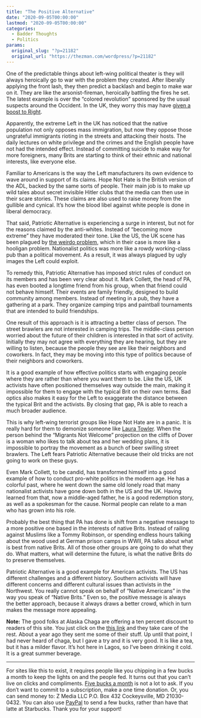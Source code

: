 ```yaml
---
title: "The Positive Alternative"
date: "2020-09-05T00:00:00"
lastmod: "2020-09-05T00:00:00"
categories:
  - Badder Thoughts
  - Politics
params:
  original_slug: "?p=21182"
  original_url: "https://thezman.com/wordpress/?p=21182"
---
```


One of the predictable things about left-wing political theater is they
will always heroically go to war with the problem they created. After
liberally applying the front lash, they then predict a backlash and
begin to make war on it. They are like the arsonist-fireman, heroically
battling the fires he set. The latest example is over the “colored
revolution” sponsored by the usual suspects around the Occident. In the
UK, they worry this may have <a
href="https://www.independent.co.uk/news/uk/home-news/far-right-black-lives-matter-protests-racism-patriotic-alternative-hope-not-hate-a9672401.html"
rel="noopener noreferrer" target="_blank">given a boost to Right</a>.

Apparently, the extreme Left in the UK has noticed that the native
population not only opposes mass immigration, but now they oppose those
ungrateful immigrants rioting in the streets and attacking their hosts.
The daily lectures on white privilege and the crimes and the English
people have not had the intended effect. Instead of committing suicide
to make way for more foreigners, many Brits are starting to think of
their ethnic and national interests, like everyone else.

Familiar to Americans is the way the Left manufacturers its own evidence
to wave around in support of its claims. Hope Not Hate is the British
version of the ADL, backed by the same sorts of people. Their main job
is to make up wild tales about secret invisible Hitler clubs that the
media can then use in their scare stories. These claims are also used to
raise money from the gullible and cynical. It’s how the blood libel
against white people is done in liberal democracy.

That said, Patriotic Alternative is experiencing a surge in interest,
but not for the reasons claimed by the anti-whites. Instead of “becoming
more extreme” they have moderated their tone. Like the US, the UK scene
has been plagued by <a href="https://thezman.com/wordpress/?p=19494"
rel="noopener noreferrer" target="_blank">the weirdo problem</a>, which
in their case is more like a hooligan problem. Nationalist politics was
more like a rowdy working-class pub than a political movement. As a
result, it was always plagued by ugly images the Left could exploit.

To remedy this, Patriotic Alternative has imposed strict rules of
conduct on its members and has been very clear about it. Mark Collett,
the head of PA, has even booted a longtime friend from his group, when
that friend could not behave himself. Their events are family friendly,
designed to build community among members. Instead of meeting in a pub,
they have a gathering at a park. They organize camping trips and
paintball tournaments that are intended to build friendships.

One result of this approach is it is attracting a better class of
person. The street brawlers are not interested in camping trips. The
middle-class person worried about the future of their children is
interested in that sort of activity. Initially they may not agree with
everything they are hearing, but they are willing to listen, because the
people they see are like their neighbors and coworkers. In fact, they
may be moving into this type of politics because of their neighbors and
coworkers.

It is a good example of how effective politics starts with engaging
people where they are rather than where you want them to be. Like the
US, UK activists have often positioned themselves way outside the main,
making it impossible for them to engage with the typical Brit on their
own terms. Bad optics also makes it easy for the Left to exaggerate the
distance between the typical Brit and the activists. By closing that
gap, PA is able to reach a much broader audience.

This is why left-wing terrorist groups like Hope Not Hate are in a
panic. It is really hard for them to demonize someone like
<a href="https://www.bitchute.com/channel/lauratowler/"
rel="noopener noreferrer" target="_blank">Laura Towler</a>. When the
person behind the “Migrants Not Welcome” projection on the cliffs of
Dover is a woman who likes to talk about tea and her wedding plans, it
is impossible to portray the movement as a bunch of beer swilling street
brawlers. The Left fears Patriotic Alternative because their old tricks
are not going to work on these guys.

Even Mark Collett, to be candid, has transformed himself into a good
example of how to conduct pro-white politics in the modern age. He has a
colorful past, where he went down the same old lonely road that many
nationalist activists have gone down both in the US and the UK. Having
learned from that, now a middle-aged father, he is a good redemption
story, as well as a spokesman for the cause. Normal people can relate to
a man who has grown into his role.

Probably the best thing that PA has done is shift from a negative
message to a more positive one based in the interests of native Brits.
Instead of railing against Muslims like a Tommy Robinson, or spending
endless hours talking about the wood used at German prison camps in
WWII, PA talks about what is best from native Brits. All of those other
groups are going to do what they do. What matters, what will determine
the future, is what the native Brits do to preserve themselves.

Patriotic Alternative is a good example for American activists. The US
has different challenges and a different history. Southern activists
will have different concerns and different cultural issues than
activists in the Northwest. You really cannot speak on behalf of “Native
Americans” in the way you speak of “Native Brits.” Even so, the positive
message is always the better approach, because it always draws a better
crowd, which in turn makes the message more appealing.

**Note:** The good folks at Alaska Chaga are offering a ten percent
discount to readers of this site. You just click on the
<a href="https://alaskachaga.us/discount/ZMAN" rel="noopener noreferrer"
target="_blank">this link</a> and they take care of the rest. About a
year ago they sent me some of their stuff. Up until that point, I had
never heard of chaga, but I gave a try and it is very good. It is like a
tea, but it has a milder flavor. It’s hot here in Lagos, so I’ve been
drinking it cold. It is a great summer beverage.

------------------------------------------------------------------------

For sites like this to exist, it requires people like you chipping in a
few bucks a month to keep the lights on and the people fed. It turns out
that you can’t live on clicks and compliments.
<a href="https://www.subscribestar.com/the-z-blog"
rel="noopener noreferrer" target="_blank">Five bucks a month</a> is not
a lot to ask. If you don’t want to commit to a subscription, make a one
time donation. Or, you can send money to: Z Media LLC P.O. Box 432
Cockeysville, MD 21030-0432. You can also use <a
href="https://www.paypal.com/cgi-bin/webscr?cmd=_s-xclick&amp;hosted_button_id=UDAS2Q8JYA6CN&amp;source=url"
rel="noopener noreferrer" target="_blank">PayPal</a> to send a few
bucks, rather than have that latte at Starbucks. Thank you for your
support!
